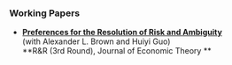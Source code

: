 
### Working Papers

- **[Preferences for the Resolution of Risk and Ambiguity](https://your-website.github.io/research/preferences-for-resolution)**  
  (with Alexander L. Brown and Huiyi Guo)  
  **R&R (3rd Round), Journal of Economic Theory **  
